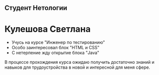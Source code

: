 ## Студент Нетологии  
# Кулешова Светлана  

- Учусь на курсе "Инженер по тестированию"  
- Особо заинтересовал блок "HTML и CSS"  
- С нетерпение жду открытие блока "Java"  
  
В процессе прохождения курса ожидаю получить достаточно знаний и навыков для трудоустройства в новой и интересной для меня сфере.